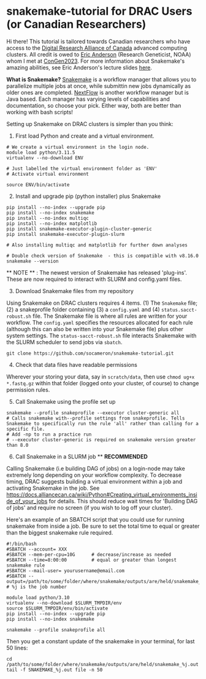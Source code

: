 # snakemake-tutorial for DRAC Users (or Canadian Researchers)
Hi there! This tutorial is tailored towards Canadian researchers who have access to the [Digital Research Alliance of Canada](alliancecan.ca/en) advanced computing clusters. All credit is owed to [Eric Anderson](https://github.com/eriqande/mega-lcwgs-pw-fst-snakeflow) (Research Geneticist, NOAA) whom I met at [ConGen2023](https://www.umt.edu/ces/conferences/congen/). For more information about Snakemake's amazing abilities, see Eric Anderson's lecture slides [here](https://eriqande.github.io/con-gen-2023/slides/snake-slides.html#/section). 

**What is Snakemake?**
[Snakemake](https://snakemake.readthedocs.io/en/stable/) is a workflow manager that allows you to parallelize multiple jobs at once, while submittin new jobs dynamically as older ones are completed.  [NextFlow](https://www.nextflow.io/) is another workflow manager but is Java based. Each manager has varying levels of capabilities and documentation, so choose your pick. Either way, both are better than working with bash scripts!

Setting up Snakemake on DRAC clusters is simpler than you think:

1. First load Python and create and a virtual environment.

```
# We create a virtual environment in the login node.
module load python/3.11.5
virtualenv --no-download ENV

# Just labelled the virtual environment folder as 'ENV'
# Activate virtual environment

source ENV/bin/activate
```

2. Install and upgrade pip (python installer) plus Snakemake

```
pip install --no-index --upgrade pip
pip install --no-index snakemake
pip install --no-index multiqc
pip install --no-index matplotlib
pip install snakemake-executor-plugin-cluster-generic
pip install snakemake-executor-plugin-slurm

# Also installing multiqc and matplotlib for further down analyses

# Double check version of Snakemake  - this is compatible with v8.16.0
snakemake --version

```
** NOTE ** : The newest version of Snakemake has released 'plug-ins'. These are now required to interact with SLURM and config.yaml files. 

3. Download Snakemake files from my repository

Using Snakemake on DRAC clusters requires 4 items. (1) The `Snakemake` file; (2) a snakeprofile folder containing (3) a `config.yaml` and (4) `status.sacct-robust.sh` file. The Snakemake file is where all rules are written for your workflow. The `config.yaml` specifies the resources allocated for each rule (although this can also be written into your Snakemake file) plus other system settings. The `status-sacct-robust.sh` file interacts Snakemake with the SLURM scheduler to send jobs via `sbatch`. 

```
git clone https://github.com/socameron/snakemake-tutorial.git
```

4. Check that data files have readable permissions

Wherever your storing your data, say in `scratch/data`, then use `chmod ug+x *.fastq.gz` within that folder (logged onto your cluster, of course) to change permission rules. 

5. Call Snakemake using the profile set up

```
snakemake --profile snakeprofile --executor cluster-generic all
# Calls snakemake with--profile settings from snakeprofile. Tells Snakemake to specifically run the rule 'all' rather than calling for a specific file.
# Add -np to run a practice run
# --executor cluster-generic is required on snakemake version greater than 8.0
```

6. Call Snakemake in a SLURM job ** **RECOMMENDED**

Calling Snakemake (i.e building DAG of jobs) on a login-node may take extremely long depending on your workflow complexity. To decrease timing, DRAC suggests building a virtual environment within a job and activating Snakemake in the job. See https://docs.alliancecan.ca/wiki/Python#Creating_virtual_environments_inside_of_your_jobs for details. This should reduce wait times for 'Building DAG of jobs' and require no screen (if you wish to log off your cluster).

Here's an example of an SBATCH script that you could use for running snakemake from inside a job. Be sure to set the total time to equal or greater than the biggest snakemake rule required.

```
#!/bin/bash
#SBATCH --account= XXX
#SBATCH --mem-per-cpu=10G      # decrease/increase as needed
#SBATCH --time=8:00:00         # equal or greater than longest snakemake rule
#SBATCH --mail-user= yourusername@email.com
#SBATCH --output=/path/to/some/folder/where/snakemake/outputs/are/held/snakemake_%j.out # %j is the job number

module load python/3.10
virtualenv --no-download $SLURM_TMPDIR/env
source $SLURM_TMPDIR/env/bin/activate
pip install --no-index --upgrade pip
pip install --no-index snakemake

snakemake --profile snakeprofile all
```

Then you get a constant update of the snakemake in your terminal, for last 50 lines:

```
cd /path/to/some/folder/where/snakemake/outputs/are/held/snakemake_%j.out
tail -f SNAKEMAKE_%j.out file -n 50 
```
